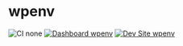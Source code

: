 # wpenv

![CI none](https://img.shields.io/badge/ci-none-orange.svg)
[![Dashboard wpenv](https://img.shields.io/badge/dashboard-wpenv-yellow.svg)](https://dashboard.pantheon.io/sites/1ddf673b-d880-4f0f-8c7e-c8c6c49af077#dev/code)
[![Dev Site wpenv](https://img.shields.io/badge/site-wpenv-blue.svg)](http://dev-wpenv.pantheonsite.io/)